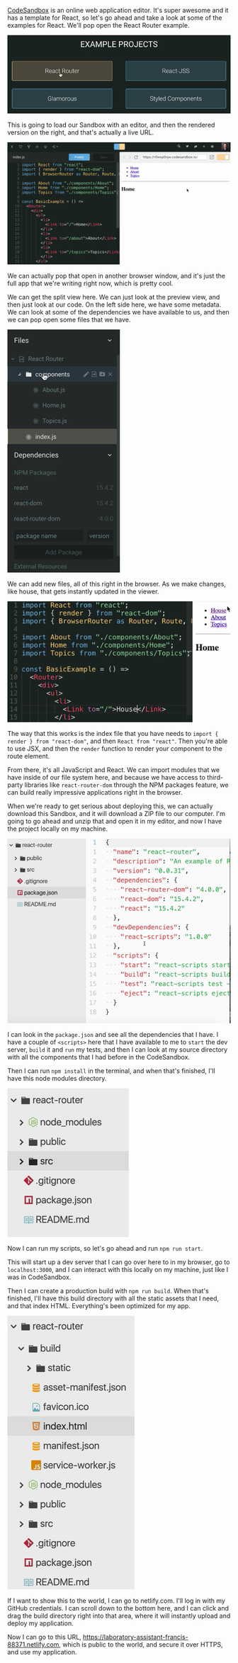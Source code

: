 [CodeSandbox](https://codesandbox.io/) is an online web application editor. It's super awesome and it has a template for React, so let's go ahead and take a look at some of the examples for React. We'll pop open the React Router example. 

![React Router example](../images/build-and-deploy-a-react-application-react-router-example.png)

This is going to load our Sandbox with an editor, and then the rendered version on the right, and that's actually a live URL. 

![editor and rendered](../images/build-and-deploy-a-react-application-editor-and-rendered.png)

We can actually pop that open in another browser window, and it's just the full app that we're writing right now, which is pretty cool.

We can get the split view here. We can just look at the preview view, and then just look at our code. On the left side here, we have some metadata. We can look at some of the dependencies we have available to us, and then we can pop open some files that we have.

![Meta data](../images/build-and-deploy-a-react-application-dependencies-and-files.png)

We can add new files, all of this right in the browser. As we make changes, like house, that gets instantly updated in the viewer.

![Immediate changes to browser](../images/build-and-deploy-a-react-application-immidiate-changes-to-browser.png)

The way that this works is the index file that you have needs to `import { render } from "react-dom"`, and then `React from "react"`. Then you're able to use JSX, and then the `render` function to render your component to the route element.

From there, it's all JavaScript and React. We can import modules that we have inside of our file system here, and because we have access to third-party libraries like `react-router-dom` through the NPM packages feature, we can build really impressive applications right in the browser.

When we're ready to get serious about deploying this, we can actually download this Sandbox, and it will download a ZIP file to our computer. I'm going to go ahead and unzip that and open it in my editor, and now I have the project locally on my machine.

![Downloaded Application](../images/build-and-deploy-a-react-application-downloaded-application.png)

I can look in the `package.json` and see all the dependencies that I have. I have a couple of `<scripts>` here that I have available to me to `start` the dev server, `build` it and `run` my tests, and then I can look at my source directory with all the components that I had before in the CodeSandbox.

Then I can run `npm install` in the terminal, and when that's finished, I'll have this node modules directory. 

![Node modules directory](../images/build-and-deploy-a-react-application-node-modules-directory.png)

Now I can run my scripts, so let's go ahead and run `npm run start`.

This will start up a dev server that I can go over here to in my browser, go to `localhost:3000`, and I can interact with this locally on my machine, just like I was in CodeSandbox.

Then I can create a production build with `npm run build`. When that's finished, I'll have this build directory with all the static assets that I need, and that index HTML. Everything's been optimized for my app.

![Build directory](../images/build-and-deploy-a-react-application-build-directory.png)

If I want to show this to the world, I can go to netlify.com. I'll log in with my GitHub credentials. I can scroll down to the bottom here, and I can click and drag the build directory right into that area, where it will instantly upload and deploy my application.

Now I can go to this URL, https://laboratory-assistant-francis-88371.netlify.com, which is public to the world, and secure it over HTTPS, and use my application.